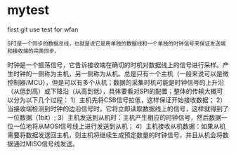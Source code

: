 # mytest
first git use test for wfan

	SPI是一个同步的数据总线，也就是说它是用单独的数据线和一个单独的时钟信号来保证发送端和接收端的完美同步。				
时钟是一个振荡信号，它告诉接收端在确切的时机对数据线上的信号进行采样。产生时钟的一侧称为主机，另一侧称为从机。总是只有一个主机（一般来说可以是微控制器/MCU），但是可以有多个从机；数据的采集时机可能是时钟信号的上升沿（从低到高）或下降沿（从高到低），具体要看对SPI的配置；整体的传输大概可以分为以下几个过程：
	1）主机先将CSB信号拉低，这样保证开始接收数据；
	2）当接收端检测到时钟的边沿信号时，它将立即读取数据线上的信号，这样就得到了一位数据（1bit）;
	3）主机发送到从机时：主机产生相应的时钟信号，然后数据一位一位地将从MOSI信号线上进行发送到从机；
	4）主机接收从机数据：如果从机需要将数据发送回主机，则主机将继续生成预定数量的时钟信号，并且从机会将数据通过MISO信号线发送。
